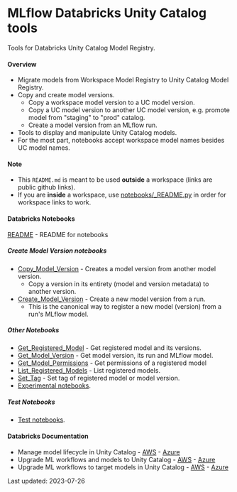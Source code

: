 # MLflow Databricks Unity Catalog tools

Tools for Databricks Unity Catalog Model Registry.

#### Overview

* Migrate models from Workspace Model Registry to Unity Catalog Model Registry.
* Copy and create model versions. 
  * Copy a workspace model version to a UC model version.
  * Copy a UC model version to another UC model version, e.g. promote model from "staging" to "prod" catalog.
  * Create a model version from an MLflow run.
* Tools to display and manipulate Unity Catalog models.
* For the most part, notebooks accept workspace model names besides UC model names.

#### Note
* This `README.md` is meant to be used __outside__ a workspace (links are public github links). 
* If you are __inside__ a workspace, use [notebooks/_README.py](notebooks/_README.py) in order for workspace links to work.

#### Databricks Notebooks

[README](notebooks/_README.py) - README for notebooks 

##### Create Model Version notebooks
* [Copy_Model_Version](notebooks/Copy_Model_Version.py) - Creates a model version from another model version. 
  * Copy a version in its entirety (model and version metadata) to another version.
* [Create_Model_Version](notebooks/Create_Model_Version.py) - Create a new model version from a run. 
  * This is the canonical way to register a new model (version) from a run's MLflow model.

##### Other Notebooks
* [Get_Registered_Model](notebooks/Get_Registered_Model.py) - Get registered model and its versions.
* [Get_Model_Version](notebooks/Get_Model_Version.py) - Get model version, its run and MLflow model.
* [Get_Model_Permissions](notebooks/Get_Model_Permissions.py) - Get permissions of a registered model
* [List_Registered_Models](notebooks/List_Registered_Models.py) - List registered models.
* [Set_Tag](notebooks/Set_Tag.py) - Set tag of registered model or model version.
* [Experimental notebooks](experimental/_README.py).

##### Test Notebooks
* [Test notebooks](tests).

#### Databricks Documentation

* Manage model lifecycle in Unity Catalog - [AWS](https://docs.databricks.com/machine-learning/manage-model-lifecycle/index.html) - [Azure](https://learn.microsoft.com/en-us/azure/databricks/machine-learning/manage-model-lifecycle/)
* Upgrade ML workflows and models to Unity Catalog - [AWS](https://docs.databricks.com/machine-learning/manage-model-lifecycle/upgrade-to-uc/index.html) - [Azure](https://learn.microsoft.com/en-us/azure/databricks/machine-learning/manage-model-lifecycle/upgrade-to-uc/)
* Upgrade ML workflows to target models in Unity Catalog - [AWS](https://docs.databricks.com/machine-learning/manage-model-lifecycle/upgrade-to-uc/upgrade-workflows.html) - [Azure](https://learn.microsoft.com/en-us/azure/databricks/machine-learning/manage-model-lifecycle/upgrade-to-uc/upgrade-workflows)

Last updated: 2023-07-26
